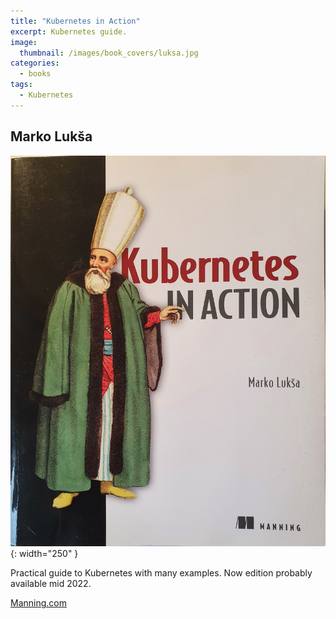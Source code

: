 ```yaml
---
title: "Kubernetes in Action"
excerpt: Kubernetes guide.
image:
  thumbnail: /images/book_covers/luksa.jpg
categories:
  - books
tags:
  - Kubernetes
---
```



## Marko Lukša


![alt text](/images/book_covers/luksa.jpg "Title"){: width="250" }

Practical guide to Kubernetes with many examples.
Now edition probably available mid 2022.


[Manning.com](https://www.manning.com/books/kubernetes-in-action)
